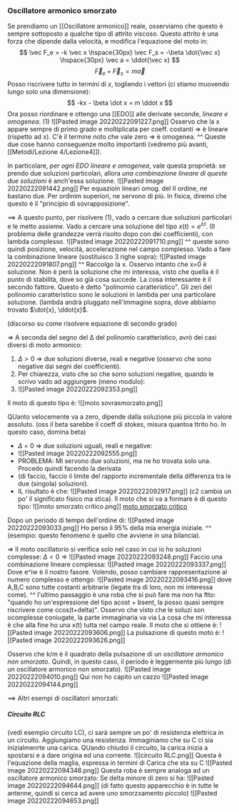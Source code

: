 ### Oscillatore armonico smorzato
Se prendiamo un [[Oscillatore armonico]] reale, osserviamo che questo è sempre sottoposto a qualche tipo di attrito viscoso. Questo attrito è una forza che dipende dalla velocità, e modifica l'equazione del moto in:
$$
\vec F_e = -k \vec x \hspace{30px}
\vec F_s = -\beta \dot{\vec x} \hspace{30px}
\vec a = \ddot{\vec x}
$$
$$
\vec F_e + \vec F_s = m \vec a
$$
Posso riscrivere tutto in termini di $x$, togliendo i vettori (ci stiamo muovendo lungo solo una dimensione):
$$
-kx - \beta \dot x = m \ddot x
$$
Ora posso riordinare e ottengo una [[EDO]] alle derivate seconde, _lineare e omogenea_. (1)
![[Pasted image 20220222091227.png]]
Osservo che la x appare sempre di primo grado e moltiplicata per coeff. costanti => è lineare (rispetto ad x).
C'è il termine noto che vale zero => è omogenea.
^^ Queste due cose hanno conseguenze molto importanti (vedremo più avanti, [[Metodi/Lezione 4/Lezione4]]).

In particolare, _per ogni EDO lineare e omogenea_, vale questa proprietà:
se prendo due soluzioni particolari, allora _una combinazione lineare di queste due soluzioni_ è anch'essa soluzione.
![[Pasted image 20220222091442.png]]
Per equazioin lineari omog. del II ordine, ne bastano due. Per ordinim superiori, ne servono di più.
In fisica, diremo che questo è il "principio di sovrapposizione".

==> A questo punto, per risolvere (1), vado a cercare due soluzioni particolari e le metto assieme. Vado a cercare una soluzione del tipo $x(t)=e^{\lambda t}$. (Il problema delle grandezze verrà risolto dopo con dei coefficienti), con lambda complesso.
![[Pasted image 20220222091710.png]]
^^ queste sono quindi posizione, velocità, accelerazione nel campo complesso.  Vado a fare la combinazione lineare (sostituisco 3 righe sopra):
![[Pasted image 20220222091807.png]]
^^ Raccolgo la x. Osservo intanto che x=0 è soluzione. Non è però la soluzione che mi interessa, visto che quella è il punto di stabilità, dove so già cosa succede.
La cosa interessante è il secondo fattore. Questo è detto "polinomio caratteristico". Gli zeri del polinomio caratteristico sono le soluzioni in lambda per una particolare soluzione. (lambda andrà pluggato nell'immagine sopra, dove abbiamo trovato $\dot{x}, \ddot{x}$.

(discorso su come risolvere equazione di secondo grado)

=> A seconda del segno del ∆ del polinomio caratteristico, avrò dei casi diversi di moto armonico:
1. $\Delta > 0$  => due soluzioni diverse, reali e negative (osservo che sono negative dai segni dei coefficienti).
2. Per chiarezza, visto che so che sono soluzioni negative, quando le scrivo vado ad aggiungere (meno modulo):
3. ![[Pasted image 20220222092353.png]]

Il moto di questo tipo è:
![[moto sovrasmorzato.png]]

QUanto velocemente va a zero, dipende dalla soluzione più piccola in valore assoluto.
(oss il beta sarebbe il coeff di stokes, misura quantoa ttrito ho. In questo caso, domina beta)

- $\Delta$ = 0 => due soluzioni uguali, reali e negative:
- ![[Pasted image 20220222092555.png]]
- PROBLEMA: Mi servono due soluzioni, ma ne ho trovata solo una. Procedo quindi facendo la derivata
- (di faccio, faccio il limite del rapporto incrementale della differenza tra le due (singola) soluzioni).
- IL risultato è che:
![[Pasted image 20220222092917.png]]
(c2 cambia un po' il significato fisico ma stica).
Il moto che si va a formare è di questo tipo:
![[moto smorzato critico.png]]
[moto smorzato critico](https://www.desmos.com/calculator/gapztddj1m)

Dopo un periodo di tempo dell'ordine di:
![[Pasted image 20220222093033.png]]
Ho perso il 95% della mia energia iniziale.
^^ (esempio: questo fenomeno è quello che avviene in una bilancia).

=> Il moto oscillatorio si verifica solo nel caso in cui io ho soluzioni complesse:
$\Delta < 0$ => ![[Pasted image 20220222093248.png]]
Faccio una combinazione lineare complessa:
![[Pasted image 20220222093337.png]]
Dove e^iw è il nostro fasore.
 Volendo, posso cambiare rappresentazione al numero complesso e ottengo:
 ![[Pasted image 20220222093416.png]]
 dove A,B,C sono tutte costanti arbitrarie (legate tra di loro, non mi interessa come).
 ^^ l'ultimo passaggio è una roba che si può fare ma non ha ftto:
 "quando ho un'espressione del tipo acost + bsent, la posso quasi sempre riscrivere come
 ccos(t+delta)".
 Osservo che visto che le soluzi son ocomplesse coniugate, la parte immaginaria va via
 La cosa che mi interessa è che alla fine ho una x(t) tutta nel campo reale.
 Il moto che si ottiene è:
 ![[Pasted image 20220222093606.png]]
 La pulsazione di questo moto è:
 ![[Pasted image 20220222093626.png]]

Osservo che k/m è il quadrato della pulsazione di un _oscillatore armonico non smorzato_. Quindi, in questo caso, il periodo è leggermente più lungo (di un oscillatore armonico non smorzato).
![[Pasted image 20220222094010.png]]
Qui non ho capito un cazzo
![[Pasted image 20220222094144.png]]

==> Altri esempi di oscillatori smorzati:
##### Circuito RLC
(vedi esempio circuito LC), ci sarà sempre un po' di resistenza elettrica in un circuito. Aggiungiamo una resistenza. Immaginiamo che su C ci sia inizialmenrte una carica. QUando chiudoi il circuito, la carica inizia a spostarsi e a dare origina ed una corrente.
![[circuito RLC.png]]
Questa è l'equazione della maglia, espressa in termini di Carica che sta su C
![[Pasted image 20220222094348.png]]
Questa roba è sempre analoga ad un oscillatore armonico smorzato:
Se delta minore di zero si ha:
![[Pasted image 20220222094644.png]]
(di fatto questo apparecchio è in tutte le antenne, quindi si cerca ad avere uno smorzxamento piccolo)
![[Pasted image 20220222094653.png]]
